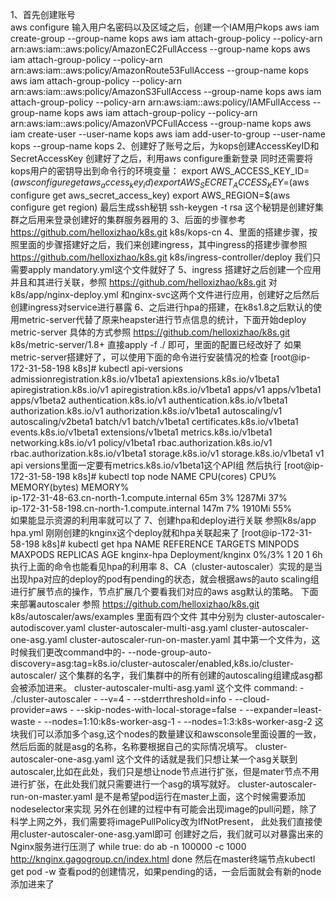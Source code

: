 1、首先创建账号</br>
aws configure
输入用户名密码以及区域之后，创建一个IAM用户kops
aws iam create-group --group-name kops
aws iam attach-group-policy --policy-arn arn:aws:iam::aws:policy/AmazonEC2FullAccess --group-name kops
aws iam attach-group-policy --policy-arn arn:aws:iam::aws:policy/AmazonRoute53FullAccess --group-name kops
aws iam attach-group-policy --policy-arn arn:aws:iam::aws:policy/AmazonS3FullAccess --group-name kops
aws iam attach-group-policy --policy-arn arn:aws:iam::aws:policy/IAMFullAccess --group-name kops
aws iam attach-group-policy --policy-arn arn:aws:iam::aws:policy/AmazonVPCFullAccess --group-name kops
aws iam create-user --user-name kops
aws iam add-user-to-group --user-name kops --group-name kops
2、创建好了账号之后，为kops创建AccessKeyID和SecretAccessKey
创建好了之后，利用aws configure重新登录
同时还需要将kops用户的密钥导出到命令行的环境变量：
export AWS_ACCESS_KEY_ID=$(aws configure get aws_access_key_id)
export AWS_SECRET_ACCESS_KEY=$(aws configure get aws_secret_access_key)
export AWS_REGION=$(aws configure get region)
最后生成ssh秘钥
ssh-keygen -t rsa
这个秘钥是创建好集群之后用来登录创建好的集群服务器用的
3、后面的步骤参考
https://github.com/helloxizhao/k8s.git
k8s/kops-cn
4、里面的搭建步骤，按照里面的步骤搭建好之后，我们来创建ingress，其中ingress的搭建步骤参照
https://github.com/helloxizhao/k8s.git
k8s/ingress-controller/deploy
我们只需要apply  mandatory.yml这个文件就好了
5、ingress 搭建好之后创建一个应用并且和其进行关联，参照
https://github.com/helloxizhao/k8s.git
对k8s/app/nginx-deploy.yml 和nginx-svc这两个文件进行应用，创建好之后然后创建ingress对service进行暴露
6、之后进行hpa的搭建，在k8s1.8之后默认的使用metric-server代替了原来heapster进行节点信息的统计，下面开始deploy metric-server
具体的方式参照
https://github.com/helloxizhao/k8s.git
k8s/metric-server/1.8+
直接apply  -f ./ 即可，里面的配置已经改好了
如果metric-server搭建好了，可以使用下面的命令进行安装情况的检查
[root@ip-172-31-58-198 k8s]# kubectl api-versions
admissionregistration.k8s.io/v1beta1
apiextensions.k8s.io/v1beta1
apiregistration.k8s.io/v1
apiregistration.k8s.io/v1beta1
apps/v1
apps/v1beta1
apps/v1beta2
authentication.k8s.io/v1
authentication.k8s.io/v1beta1
authorization.k8s.io/v1
authorization.k8s.io/v1beta1
autoscaling/v1
autoscaling/v2beta1
batch/v1
batch/v1beta1
certificates.k8s.io/v1beta1
events.k8s.io/v1beta1
extensions/v1beta1
metrics.k8s.io/v1beta1
networking.k8s.io/v1
policy/v1beta1
rbac.authorization.k8s.io/v1
rbac.authorization.k8s.io/v1beta1
storage.k8s.io/v1
storage.k8s.io/v1beta1
v1
api versions里面一定要有metrics.k8s.io/v1beta1这个API组
然后执行
[root@ip-172-31-58-198 k8s]# kubectl  top node
NAME                                           CPU(cores)   CPU%      MEMORY(bytes)   MEMORY%   
ip-172-31-48-63.cn-north-1.compute.internal    65m          3%        1287Mi          37%       
ip-172-31-58-198.cn-north-1.compute.internal   147m         7%        1910Mi          55%       
如果能显示资源的利用率就可以了
7、创建hpa和deploy进行关联
参照k8s/app  hpa.yml
刚刚创建的knginx这个deploy就和hpa关联起来了
[root@ip-172-31-58-198 k8s]# kubectl get hpa
NAME         REFERENCE           TARGETS   MINPODS   MAXPODS   REPLICAS   AGE
knginx-hpa   Deployment/knginx   0%/3%     1         20        1          6h
执行上面的命令也能看见hpa的利用率
8、CA（cluster-autoscaler）实现的是当出现hpa对应的deploy的pod有pending的状态，就会根据aws的auto scaling组进行扩展节点的操作，节点扩展几个要看我们对应的aws asg默认的策略。
下面来部署autoscaler
参照
https://github.com/helloxizhao/k8s.git
k8s/autoscaler/aws/examples
里面有四个文件
其中分别为
cluster-autoscaler-autodiscover.yaml
cluster-autoscaler-multi-asg.yaml
cluster-autoscaler-one-asg.yaml
cluster-autoscaler-run-on-master.yaml
其中第一个文件为，这时候我们更改command中的- --node-group-auto-discovery=asg:tag=k8s.io/cluster-autoscaler/enabled,k8s.io/cluster-autoscaler/<YOUR CLUSTER NAME>
这个集群的名字，我们集群中的所有创建的autoscaling组建成asg都会被添加进来。
cluster-autoscaler-multi-asg.yaml
这个文件
command:
            - ./cluster-autoscaler
            - --v=4
            - --stderrthreshold=info
            - --cloud-provider=aws
            - --skip-nodes-with-local-storage=false
            - --expander=least-waste
            - --nodes=1:10:k8s-worker-asg-1
            - --nodes=1:3:k8s-worker-asg-2
这块我们可以添加多个asg,这个nodes的数量建议和awsconsole里面设置的一致，然后后面的就是asg的名称，名称要根据自己的实际情况填写。
cluster-autoscaler-one-asg.yaml
这个文件的话就是我们只想让某一个asg关联到autoscaler,比如在此处，我们只是想让node节点进行扩张，但是mater节点不用进行扩张，在此处我们就只需要进行一个asg的填写就好。
cluster-autoscaler-run-on-master.yaml
是不是希望pod运行在master上面，这个时候需要添加nodeselector来实现
另外在创建的过程中有可能会出现image的pull问题，除了科学上网之外，我们需要将imagePullPolicy改为IfNotPresent，
此处我们直接使用cluster-autoscaler-one-asg.yaml即可
创建好之后，我们就可以对暴露出来的Nginx服务进行压测了
while true:
do
ab -n 100000 -c 1000 http://knginx.gagogroup.cn/index.html
done
然后在master终端节点kubectl get pod -w
查看pod的创建情况，如果pending的话，一会后面就会有新的node添加进来了



